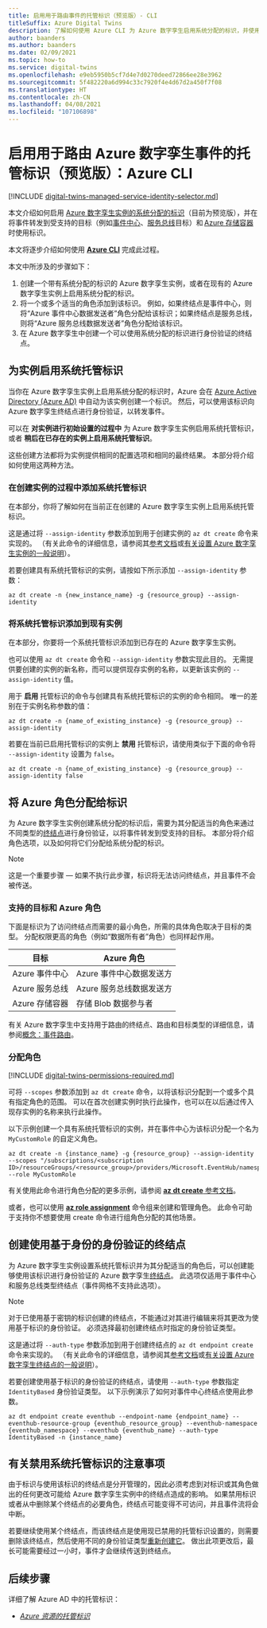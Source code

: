 ```yaml
---
title: 启用用于路由事件的托管标识（预览版）- CLI
titleSuffix: Azure Digital Twins
description: 了解如何使用 Azure CLI 为 Azure 数字孪生启用系统分配的标识，并使用该标识转发事件。
author: baanders
ms.author: baanders
ms.date: 02/09/2021
ms.topic: how-to
ms.service: digital-twins
ms.openlocfilehash: e9eb5950b5cf7d4e7d0270deed72866ee28e3962
ms.sourcegitcommit: 5f482220a6d994c33c7920f4e4d67d2a450f7f08
ms.translationtype: HT
ms.contentlocale: zh-CN
ms.lasthandoff: 04/08/2021
ms.locfileid: "107106898"
---
```

# <a name="enable-a-managed-identity-for-routing-azure-digital-twins-events-preview-azure-cli"></a>启用用于路由 Azure 数字孪生事件的托管标识（预览版）：Azure CLI

[!INCLUDE [digital-twins-managed-service-identity-selector.md](../../includes/digital-twins-managed-service-identity-selector.md)]

本文介绍如何启用 [Azure 数字孪生实例的系统分配的标识](concepts-security.md#managed-identity-for-accessing-other-resources-preview)（目前为预览版），并在将事件转发到受支持的目标（例如[事件中心](../event-hubs/event-hubs-about.md)、[服务总线](../service-bus-messaging/service-bus-messaging-overview.md)目标）和 [Azure 存储容器](../storage/blobs/storage-blobs-introduction.md)时使用标识。

本文将逐步介绍如何使用 [**Azure CLI**](/cli/azure/what-is-azure-cli) 完成此过程。

本文中所涉及的步骤如下： 

1. 创建一个带有系统分配的标识的 Azure 数字孪生实例，或者在现有的 Azure 数字孪生实例上启用系统分配的标识。 
1. 将一个或多个适当的角色添加到该标识。 例如，如果终结点是事件中心，则将“Azure 事件中心数据发送者”角色分配给该标识；如果终结点是服务总线，则将“Azure 服务总线数据发送者”角色分配给该标识。 
1. 在 Azure 数字孪生中创建一个可以使用系统分配的标识进行身份验证的终结点。

## <a name="enable-system-managed-identities-for-an-instance"></a>为实例启用系统托管标识 

当你在 Azure 数字孪生实例上启用系统分配的标识时，Azure 会在 [Azure Active Directory (Azure AD)](../active-directory/fundamentals/active-directory-whatis.md) 中自动为该实例创建一个标识。 然后，可以使用该标识向 Azure 数字孪生终结点进行身份验证，以转发事件。

可以在 **对实例进行初始设置的过程中** 为 Azure 数字孪生实例启用系统托管标识，或者 **稍后在已存在的实例上启用系统托管标识**。

这些创建方法都将为实例提供相同的配置选项和相同的最终结果。 本部分将介绍如何使用这两种方法。

### <a name="add-a-system-managed-identity-during-instance-creation"></a>在创建实例的过程中添加系统托管标识

在本部分，你将了解如何在当前正在创建的 Azure 数字孪生实例上启用系统托管标识。 

这是通过将 `--assign-identity` 参数添加到用于创建实例的 `az dt create` 命令来实现的。 （有关此命令的详细信息，请参阅其[参考文档](/cli/azure/dt#az_dt_create)或[有关设置 Azure 数字孪生实例的一般说明](how-to-set-up-instance-cli.md#create-the-azure-digital-twins-instance)）。

若要创建具有系统托管标识的实例，请按如下所示添加 `--assign-identity` 参数：

```azurecli-interactive
az dt create -n {new_instance_name} -g {resource_group} --assign-identity
```

### <a name="add-a-system-managed-identity-to-an-existing-instance"></a>将系统托管标识添加到现有实例

在本部分，你要将一个系统托管标识添加到已存在的 Azure 数字孪生实例。

也可以使用 `az dt create` 命令和 `--assign-identity` 参数实现此目的。 无需提供要创建的实例的新名称，而可以提供现存实例的名称，以更新该实例的 `--assign-identity` 值。

用于 **启用** 托管标识的命令与创建具有系统托管标识的实例的命令相同。 唯一的差别在于实例名称参数的值：

```azurecli-interactive
az dt create -n {name_of_existing_instance} -g {resource_group} --assign-identity
```

若要在当前已启用托管标识的实例上 **禁用** 托管标识，请使用类似于下面的命令将 `--assign-identity` 设置为 `false`。

```azurecli-interactive
az dt create -n {name_of_existing_instance} -g {resource_group} --assign-identity false
```

## <a name="assign-azure-roles-to-the-identity"></a>将 Azure 角色分配给标识 

为 Azure 数字孪生实例创建系统分配的标识后，需要为其分配适当的角色来通过不同类型的[终结点](concepts-route-events.md)进行身份验证，以将事件转发到受支持的目标。 本部分将介绍角色选项，以及如何将它们分配给系统分配的标识。

>[!NOTE]
> 这是一个重要步骤 — 如果不执行此步骤，标识将无法访问终结点，并且事件不会被传送。

### <a name="supported-destinations-and-azure-roles"></a>支持的目标和 Azure 角色 

下面是标识为了访问终结点而需要的最小角色，所需的具体角色取决于目标的类型。 分配权限更高的角色（例如“数据所有者”角色）也同样起作用。

| 目标 | Azure 角色 |
| --- | --- |
| Azure 事件中心 | Azure 事件中心数据发送方 |
| Azure 服务总线 | Azure 服务总线数据发送方 |
| Azure 存储容器 | 存储 Blob 数据参与者 |

有关 Azure 数字孪生中支持用于路由的终结点、路由和目标类型的详细信息，请参阅[概念：事件路由](concepts-route-events.md)。

### <a name="assign-the-role"></a>分配角色

[!INCLUDE [digital-twins-permissions-required.md](../../includes/digital-twins-permissions-required.md)]

可将 `--scopes` 参数添加到 `az dt create` 命令，以将该标识分配到一个或多个具有指定角色的范围。 可以在首次创建实例时执行此操作，也可以在以后通过传入现存实例的名称来执行此操作。

以下示例创建一个具有系统托管标识的实例，并在事件中心为该标识分配一个名为 `MyCustomRole` 的自定义角色。

```azurecli-interactive
az dt create -n {instance_name} -g {resource_group} --assign-identity --scopes "/subscriptions/<subscription ID>/resourceGroups/<resource_group>/providers/Microsoft.EventHub/namespaces/<Event_Hubs_namespace>/eventhubs/<event_hub_name>" --role MyCustomRole
```

有关使用此命令进行角色分配的更多示例，请参阅 [**az dt create** 参考文档](/cli/azure/dt#az_dt_create)。

或者，也可以使用 [**az role assignment**](/cli/azure/role/assignment) 命令组来创建和管理角色。 此命令可助于支持你不想要使用 create 命令进行组角色分配的其他场景。

## <a name="create-an-endpoint-with-identity-based-authentication"></a>创建使用基于身份的身份验证的终结点

为 Azure 数字孪生实例设置系统托管标识并为其分配适当的角色后，可以创建能够使用该标识进行身份验证的 Azure 数字孪生[终结点](how-to-manage-routes-portal.md#create-an-endpoint-for-azure-digital-twins)。 此选项仅适用于事件中心和服务总线类型终结点（事件网格不支持此选项）。

>[!NOTE]
> 对于已使用基于密钥的标识创建的终结点，不能通过对其进行编辑来将其更改为使用基于标识的身份验证。 必须选择最初创建终结点时指定的身份验证类型。

这是通过将 `--auth-type` 参数添加到用于创建终结点的 `az dt endpoint create` 命令来实现的。 （有关此命令的详细信息，请参阅其[参考文档](/cli/azure/dt/endpoint/create)或[有关设置 Azure 数字孪生终结点的一般说明](how-to-manage-routes-apis-cli.md#create-the-endpoint)）。

若要创建使用基于标识的身份验证的终结点，请使用 `--auth-type` 参数指定 `IdentityBased` 身份验证类型。 以下示例演示了如何对事件中心终结点使用此参数。

```azurecli-interactive
az dt endpoint create eventhub --endpoint-name {endpoint_name} --eventhub-resource-group {eventhub_resource_group} --eventhub-namespace {eventhub_namespace} --eventhub {eventhub_name} --auth-type IdentityBased -n {instance_name}
```

## <a name="considerations-for-disabling-system-managed-identities"></a>有关禁用系统托管标识的注意事项

由于标识与使用该标识的终结点是分开管理的，因此必须考虑到对标识或其角色做出的任何更改可能给 Azure 数字孪生实例中的终结点造成的影响。 如果禁用标识或者从中删除某个终结点的必要角色，终结点可能变得不可访问，并且事件流将会中断。

若要继续使用某个终结点，而该终结点是使用现已禁用的托管标识设置的，则需要删除该终结点，然后使用不同的身份验证类型[重新创建它](how-to-manage-routes-apis-cli.md#create-an-endpoint-for-azure-digital-twins)。 做出此项更改后，最长可能需要经过一小时，事件才会继续传送到终结点。

## <a name="next-steps"></a>后续步骤

详细了解 Azure AD 中的托管标识： 
* [*Azure 资源的托管标识*](../active-directory/managed-identities-azure-resources/overview.md)